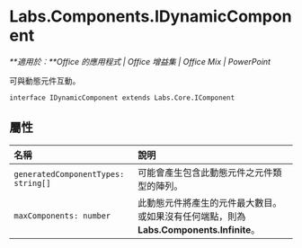 
# <a name="labs.components.idynamiccomponent"></a>Labs.Components.IDynamicComponent

 _**適用於︰**Office 的應用程式 | Office 增益集 | Office Mix | PowerPoint_

可與動態元件互動。

```
interface IDynamicComponent extends Labs.Core.IComponent
```


## <a name="properties"></a>屬性


|名稱|說明|
|:-----|:-----|
| `generatedComponentTypes: string[]`|可能會產生包含此動態元件之元件類型的陣列。|
| `maxComponents: number`|此動態元件將產生的元件最大數目。或如果沒有任何端點，則為 **Labs.Components.Infinite**。|
